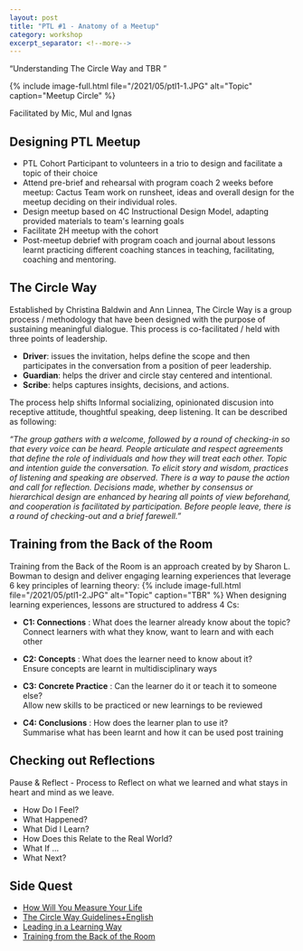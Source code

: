 ```yaml
---
layout: post
title: "PTL #1 - Anatomy of a Meetup"
category: workshop
excerpt_separator: <!--more-->
---
```


<p class='sublead'>“Understanding The Circle Way and TBR ”</p>

<!--more-->
{% include image-full.html file="/2021/05/ptl1-1.JPG" alt="Topic"  caption="Meetup Circle"  %}

Facilitated by Mic, Mul and Ignas

## Designing PTL Meetup 

- PTL Cohort Participant to volunteers in a trio  to design and facilitate a topic of their choice
- Attend pre-brief and rehearsal with program coach 2 weeks before meetup: Cactus Team work on runsheet, ideas and overall design for the meetup deciding on their individual roles.
- Design meetup based on 4C Instructional Design Model, adapting provided materials to team's learning goals
- Facilitate 2H meetup with the cohort
- Post-meetup debrief with program coach and journal about lessons learnt practicing different coaching stances in teaching, facilitating, coaching and mentoring.

## The Circle Way
Established by Christina Baldwin and Ann Linnea, The Circle Way is a group process / methodology that have been designed with the purpose of sustaining meaningful dialogue. This process is co-facilitated / held with three points of leadership. 

- **Driver**: issues the invitation, helps define the scope and then participates in the conversation from a position of peer leadership. 
- **Guardian**: helps the driver and circle stay centered and intentional. 
- **Scribe**: helps captures insights, decisions, and actions.

The process help shifts Informal socializing, opinionated discusion into receptive attitude, thoughtful speaking,
deep listening. It can be described as following:

_“The group gathers with a welcome, followed by a round of checking-in so that every voice can be heard. People articulate and respect agreements that define the role of individuals and how they will treat each other. Topic and intention guide the conversation. To elicit story and wisdom, practices of listening and speaking are observed. There is a way to pause the action and call for reflection. Decisions made, whether by consensus or hierarchical design are enhanced by hearing all points of view beforehand, and cooperation is facilitated by participation. Before people leave, there is a round of checking-out and a brief farewell.”_ 


## Training from the Back of the Room 
Training from the Back of the Room is an approach created by by Sharon L. Bowman to design and deliver engaging learning experiences that leverage 6 key principles of learning theory:
{% include image-full.html file="/2021/05/ptl1-2.JPG" alt="Topic" caption="TBR"   %}
When designing learning experiences, lessons are structured to address 4 Cs:

- **C1: Connections** : What does the learner already know about the topic? 
Connect learners with what they know, want to learn and with each other

- **C2: Concepts**  : What does the learner need to know about it?  
Ensure concepts are learnt in multidisciplinary ways

- **C3: Concrete Practice**  :  Can the learner do it or teach it to someone else?  
Allow new skills to be practiced or new learnings to be reviewed

- **C4: Conclusions** : How does the learner plan to use it?  
Summarise what has been learnt and how it can be used post training

## Checking out Reflections
Pause & Reflect - Process to Reflect on what we learned and what stays in heart and mind as we leave.
- How Do I Feel?
- What Happened?
- What Did I Learn?
- How Does this Relate to the Real World?
- What If ...
- What Next?

## Side Quest
- [How Will You Measure Your Life](https://docs.google.com/document/d/14FB0u5VhDHnDQrBr6L5zZMPWgXOMVI9qpxT6U46kMHc/edit)
- [The Circle Way Guidelines+English](https://drive.google.com/file/d/1Ucj6fiKW3x6n60eZT9oEj5ZJiFGNTfJb/view)
- [Leading in a Learning Way](https://drive.google.com/file/d/1d72Sa9K_rqaIFoJjTLtll2LsccehjbgW/view)
- [Training from the Back of the Room](https://www.amazon.com/Training-Back-Room-Sharon-Bowman/dp/0787996629) 